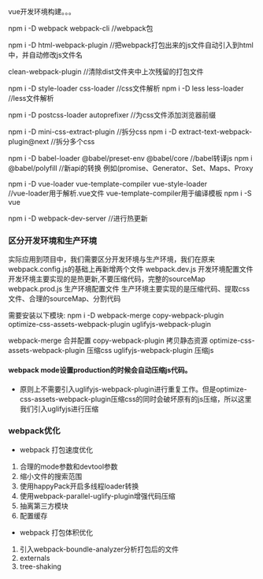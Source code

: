 vue开发环境构建。。。

npm i -D webpack webpack-cli   //webpack包

npm i -D html-webpack-plugin   //把webpack打包出来的js文件自动引入到html中，并自动修改js文件名

clean-webpack-plugin   //清除dist文件夹中上次残留的打包文件

npm i -D style-loader css-loader  //css文件解析
npm i -D less less-loader         //less文件解析

npm i -D postcss-loader autoprefixer  //为css文件添加浏览器前缀

npm i -D mini-css-extract-plugin  //拆分css
npm i -D extract-text-webpack-plugin@next  //拆分多个css

npm i -D babel-loader @babel/preset-env @babel/core  //babel转译js
npm i @babel/polyfill                       //新api的转换 例如(promise、Generator、Set、Maps、Proxy

npm i -D vue-loader vue-template-compiler vue-style-loader  
                    //vue-loader用于解析.vue文件 vue-template-compiler用于编译模板
npm i -S vue  

npm i -D webpack-dev-server   //进行热更新



### 区分开发环境和生产环境
实际应用到项目中，我们需要区分开发环境与生产环境，我们在原来webpack.config.js的基础上再新增两个文件
webpack.dev.js   开发环境配置文件
开发环境主要实现的是热更新,不要压缩代码，完整的sourceMap
webpack.prod.js  生产环境配置文件
生产环境主要实现的是压缩代码、提取css文件、合理的sourceMap、分割代码

需要安装以下模块:
npm i -D  webpack-merge copy-webpack-plugin optimize-css-assets-webpack-plugin uglifyjs-webpack-plugin
 
webpack-merge 合并配置
copy-webpack-plugin 拷贝静态资源
optimize-css-assets-webpack-plugin 压缩css
uglifyjs-webpack-plugin 压缩js


#### webpack mode设置production的时候会自动压缩js代码。
- 原则上不需要引入uglifyjs-webpack-plugin进行重复工作。但是optimize-css-assets-webpack-plugin压缩css的同时会破坏原有的js压缩，所以这里我们引入uglifyjs进行压缩


### webpack优化
- webpack 打包速度优化
1. 合理的mode参数和devtool参数
2. 缩小文件的搜索范围
3. 使用happyPack开启多线程loader转换
4. 使用webpack-parallel-uglify-plugin增强代码压缩
5. 抽离第三方模块
6. 配置缓存


- webpack 打包体积优化
1.  引入webpack-boundle-analyzer分析打包后的文件
2.  externals 
3.  tree-shaking